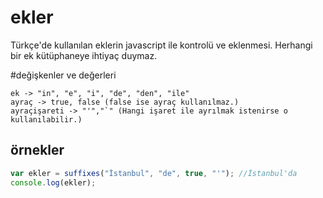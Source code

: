 # ekler
Türkçe'de kullanılan eklerin javascript ile kontrolü ve eklenmesi. Herhangi bir ek kütüphaneye ihtiyaç duymaz.

#değişkenler ve değerleri
```text
ek -> "in", "e", "i", "de", "den", "ile"
ayraç -> true, false (false ise ayraç kullanılmaz.)
ayraçişareti -> "'","`" (Hangi işaret ile ayrılmak istenirse o kullanılabilir.)
```

## örnekler
```js
var ekler = suffixes("İstanbul", "de", true, "'"); //İstanbul'da
console.log(ekler);
```



